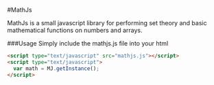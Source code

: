 #MathJs

MathJs is a small javascript library for performing set theory and basic mathematical functions on numbers and arrays.

###Usage
Simply include the mathjs.js file into your html
```html
<script type="text/javascript" src="mathjs.js"></script>
<script type="text/javascript">
  var math = MJ.getInstance();
</script>
```
